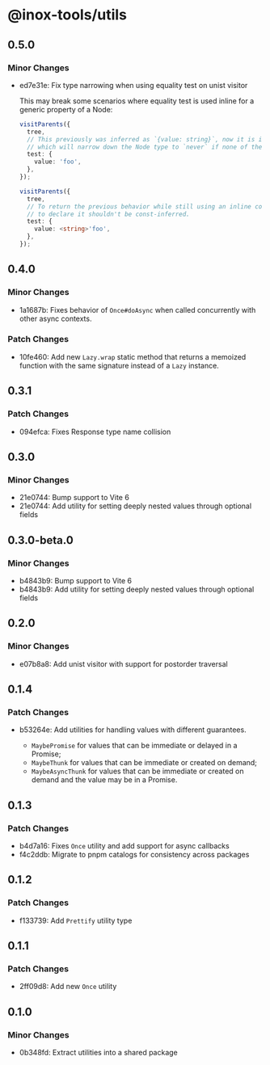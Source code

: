 # @inox-tools/utils

## 0.5.0

### Minor Changes

- ed7e31e: Fix type narrowing when using equality test on unist visitor

  This may break some scenarios where equality test is used inline for a generic property of a Node:

  ```ts
  visitParents({
    tree,
    // This previously was inferred as `{value: string}`, now it is inferred as `{value: 'foo'}`
    // which will narrow down the Node type to `never` if none of the Node types have `'foo'` as a type literal
    test: {
      value: 'foo',
    },
  });

  visitParents({
    tree,
    // To return the previous behavior while still using an inline constant, add the non-literal type within <> before the value
    // to declare it shouldn't be const-inferred.
    test: {
      value: <string>'foo',
    },
  });
  ```

## 0.4.0

### Minor Changes

- 1a1687b: Fixes behavior of `Once#doAsync` when called concurrently with other async contexts.

### Patch Changes

- 10fe460: Add new `Lazy.wrap` static method that returns a memoized function with the same signature instead of a `Lazy` instance.

## 0.3.1

### Patch Changes

- 094efca: Fixes Response type name collision

## 0.3.0

### Minor Changes

- 21e0744: Bump support to Vite 6
- 21e0744: Add utility for setting deeply nested values through optional fields

## 0.3.0-beta.0

### Minor Changes

- b4843b9: Bump support to Vite 6
- b4843b9: Add utility for setting deeply nested values through optional fields

## 0.2.0

### Minor Changes

- e07b8a8: Add unist visitor with support for postorder traversal

## 0.1.4

### Patch Changes

- b53264e: Add utilities for handling values with different guarantees.

  - `MaybePromise` for values that can be immediate or delayed in a Promise;
  - `MaybeThunk` for values that can be immediate or created on demand;
  - `MaybeAsyncThunk` for values that can be immediate or created on demand and the value may be in a Promise.

## 0.1.3

### Patch Changes

- b4d7a16: Fixes `Once` utility and add support for async callbacks
- f4c2ddb: Migrate to pnpm catalogs for consistency across packages

## 0.1.2

### Patch Changes

- f133739: Add `Prettify` utility type

## 0.1.1

### Patch Changes

- 2ff09d8: Add new `Once` utility

## 0.1.0

### Minor Changes

- 0b348fd: Extract utilities into a shared package
